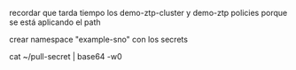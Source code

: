 




recordar que tarda tiempo los demo-ztp-cluster y demo-ztp policies porque se está aplicando el path




crear namespace "example-sno" con los secrets

cat ~/pull-secret | base64 -w0



